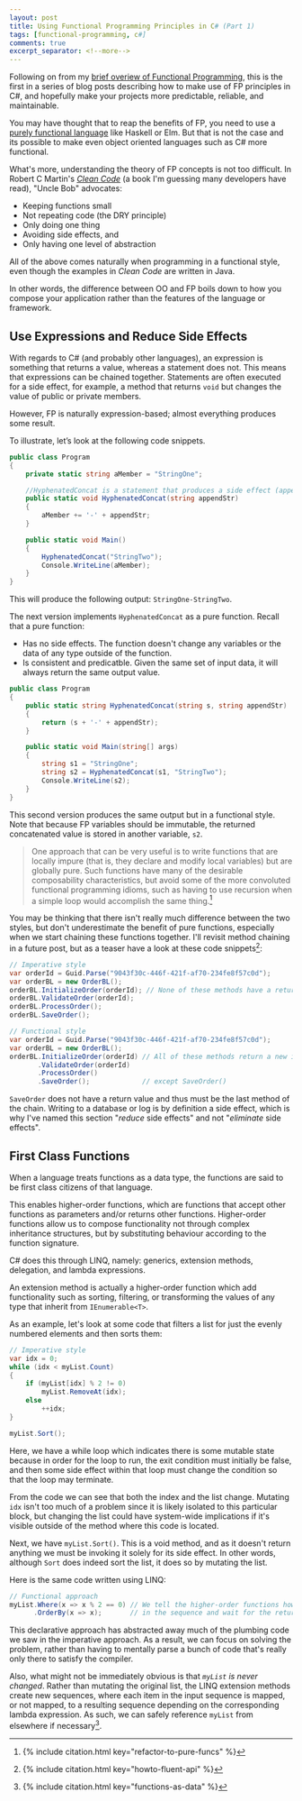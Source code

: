 ```yaml
---
layout: post
title: Using Functional Programming Principles in C# (Part 1)
tags: [functional-programming, c#]
comments: true
excerpt_separator: <!--more-->
---
```


Following on from my <a href="/2020/12/22/a-look-at-functional-programming.html">brief overiew of Functional Programming</a>, this is the first in a series of blog posts describing how to make use of FP principles in C#, and hopefully make your projects more predictable, reliable, and maintainable.

<!--more-->

You may have thought that to reap the benefits of FP, you need to use a [purely functional language](https://en.wikipedia.org/wiki/List_of_programming_languages_by_type#Functional_languages) like Haskell or Elm. But that is not the case and its possible to make even object oriented languages such as C# more functional.

What's more, understanding the theory of FP concepts is not too difficult. In Robert C Martin's [*Clean Code*](https://www.amazon.co.uk/dp/0132350882/) (a book I'm guessing many developers have read), "Uncle Bob" advocates:
- Keeping functions small
- Not repeating code (the DRY principle)
- Only doing one thing
- Avoiding side effects, and
- Only having one level of abstraction

All of the above comes naturally when programming in a functional style, even though the examples in *Clean Code* are written in Java.

In other words, the difference between OO and FP boils down to how you compose your application rather than the features of the language or framework.


## Use Expressions and Reduce Side Effects

With regards to C# (and probably other languages), an expression is something that returns a value, whereas a statement does not. This means that expressions can be chained together. Statements are often executed for a side effect, for example, a method that returns `void` but changes the value of public or private members.

However, FP is naturally expression-based; almost everything produces some result.

To illustrate, let’s look at the following code snippets.

```c#
public class Program
{
    private static string aMember = "StringOne";

    //HyphenatedConcat is a statement that produces a side effect (appending to aMember)
    public static void HyphenatedConcat(string appendStr)
    {
        aMember += '-' + appendStr;
    }

    public static void Main()
    {
        HyphenatedConcat("StringTwo");
        Console.WriteLine(aMember);
    }
}
```
This will produce the following output: `StringOne-StringTwo`.

The next version implements `HyphenatedConcat` as a pure function. Recall that a pure function:
- Has no side effects. The function doesn't change any variables or the data of any type outside of the function.
- Is consistent and predicatble. Given the same set of input data, it will always return the same output value.

```c#
public class Program
{
    public static string HyphenatedConcat(string s, string appendStr)
    {
        return (s + '-' + appendStr);
    }

    public static void Main(string[] args)
    {
        string s1 = "StringOne";
        string s2 = HyphenatedConcat(s1, "StringTwo");
        Console.WriteLine(s2);
    }
}
```

This second version produces the same output but in a functional style. Note that because FP variables should be immutable, the returned concatenated value is stored in another variable, `s2`.

> One approach that can be very useful is to write functions that are locally impure (that is, they declare and modify local variables) but are globally pure. Such functions have many of the desirable composability characteristics, but avoid some of the more convoluted functional programming idioms, such as having to use recursion when a simple loop would accomplish the same thing.[^1]

You may be thinking that there isn't really much difference between the two styles, but don't underestimate the benefit of pure functions, especially when we start chaining these functions together. I'll revisit method chaining in a future post, but as a teaser have a look at these code snippets[^2]:

```c#
// Imperative style
var orderId = Guid.Parse("9043f30c-446f-421f-af70-234fe8f57c0d");
var orderBL = new OrderBL();
orderBL.InitializeOrder(orderId); // None of these methods have a return value, but they do alter class members
orderBL.ValidateOrder(orderId);
orderBL.ProcessOrder();
orderBL.SaveOrder();
```

```c#
// Functional style
var orderId = Guid.Parse("9043f30c-446f-421f-af70-234fe8f57c0d");
var orderBL = new OrderBL();
orderBL.InitializeOrder(orderId) // All of these methods return a new instance of OrderBL
       .ValidateOrder(orderId)
       .ProcessOrder()
       .SaveOrder();             // except SaveOrder()
```

`SaveOrder` does not have a return value and thus must be the last method of the chain. Writing to a database or log is by definition a side effect, which is why I've named this section "*reduce* side effects" and not "*eliminate* side effects".

## First Class Functions

When a language treats functions as a data type, the functions are said to be first class citizens of that language.

This enables higher-order functions, which are functions that accept other functions as parameters and/or returns other functions. Higher-order functions allow us to compose functionality not through complex inheritance structures, but by substituting behaviour according to the function signature.

C# does this through LINQ, namely: generics, extension methods, delegation, and lambda expressions.

An extension method is actually a higher-order function which add functionality such as sorting, filtering, or transforming the values of any type that inherit from `IEnumerable<T>`.

As an example, let's look at some code that filters a list for just the evenly numbered elements and then sorts them:

```c#
// Imperative style
var idx = 0;
while (idx < myList.Count)
{
    if (myList[idx] % 2 != 0)
        myList.RemoveAt(idx);
    else
        ++idx;
}

myList.Sort();
```

Here, we have a while loop which indicates there is some mutable state because in order for the loop to run, the exit condition must initially be false, and then some side effect within that loop must change the condition so that the loop may terminate.

From the code we can see that both the index and the list change. Mutating `idx` isn't too much of a problem since it is likely isolated to this particular block, but changing the list could have system-wide implications if it's visible outside of the method where this code is located.

Next, we have `myList.Sort()`. This is a void method, and as it doesn't return anything we must be invoking it solely for its side effect. In other words, although `Sort` does indeed sort the list, it does so by mutating the list.

Here is the same code written using LINQ:

```c#
// Functional approach
myList.Where(x => x % 2 == 0) // We tell the higher-order functions how to handle each element 
      .OrderBy(x => x);       // in the sequence and wait for the return values.
```

This declarative approach has abstracted away much of the plumbing code we saw in the imperative approach. As a result, we can focus on solving the problem, rather than having to mentally parse a bunch of code that's really only there to satisfy the compiler.

Also, what might not be immediately obvious is that *`myList` is never changed*. Rather than mutating the original list, the LINQ extension methods create new sequences, where each item in the input sequence is mapped, or not mapped, to a resulting sequence depending on the corresponding lambda expression. As such, we can safely reference `myList` from elsewhere if necessary[^3].

[^1]: {% include citation.html key="refactor-to-pure-funcs" %}
[^2]: {% include citation.html key="howto-fluent-api" %}
[^3]: {% include citation.html key="functions-as-data" %}
